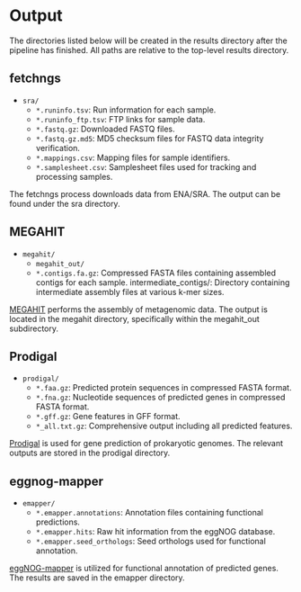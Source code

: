 # Output
The directories listed below will be created in the results directory after the pipeline has finished. All paths are relative to the top-level results directory.

## fetchngs
* `sra/`
  * `*.runinfo.tsv`: Run information for each sample.
  * `*.runinfo_ftp.tsv`: FTP links for sample data.
  * `*.fastq.gz`: Downloaded FASTQ files.
  * `*.fastq.gz.md5`: MD5 checksum files for FASTQ data integrity verification.
  * `*.mappings.csv`: Mapping files for sample identifiers.
  * `*.samplesheet.csv`: Samplesheet files used for tracking and processing samples.

The fetchngs process downloads data from ENA/SRA. The output can be found under the sra directory.

## MEGAHIT
* `megahit/`
  * `megahit_out/`
  * `*.contigs.fa.gz`: Compressed FASTA files containing assembled contigs for each sample.
intermediate_contigs/: Directory containing intermediate assembly files at various k-mer sizes.

[MEGAHIT](https://github.com/voutcn/megahit) performs the assembly of metagenomic data. The output is located in the megahit directory, specifically within the megahit_out subdirectory.

## Prodigal
* `prodigal/`
  * `*.faa.gz`: Predicted protein sequences in compressed FASTA format.
  * `*.fna.gz`: Nucleotide sequences of predicted genes in compressed FASTA format.
  * `*.gff.gz`: Gene features in GFF format.
  * `*_all.txt.gz`: Comprehensive output including all predicted features.

[Prodigal](https://github.com/hyattpd/Prodigal) is used for gene prediction of prokaryotic genomes. The relevant outputs are stored in the prodigal directory.

## eggnog-mapper
* `emapper/`
  * `*.emapper.annotations`: Annotation files containing functional predictions.
  * `*.emapper.hits`: Raw hit information from the eggNOG database.
  * `*.emapper.seed_orthologs`: Seed orthologs used for functional annotation.

[eggNOG-mapper](https://github.com/eggnogdb/eggnog-mapper) is utilized for functional annotation of predicted genes. The results are saved in the emapper directory.

